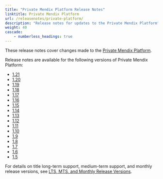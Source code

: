 ```yaml
---
title: "Private Mendix Platform Release Notes"
linktitle: Private Mendix Platform
url: /releasenotes/private-platform/
description: "Release notes for updates to the Private Mendix Platform"
weight: 40
cascade:
    - numberless_headings: true
---
```


These release notes cover changes made to the [Private Mendix Platform](/private-mendix-platform/).

Release notes are available for the following versions of Private Mendix Platform:

* [1.21](/releasenotes/private-platform/1-21/)
* [1.20](/releasenotes/private-platform/1-20/)
* [1.19](/releasenotes/private-platform/1-19/)
* [1.18](/releasenotes/private-platform/1-18/)
* [1.17](/releasenotes/private-platform/1-17/)
* [1.16](/releasenotes/private-platform/1-16/)
* [1.15](/releasenotes/private-platform/1-15/)
* [1.14](/releasenotes/private-platform/1-14/)
* [1.13](/releasenotes/private-platform/1-13/)
* [1.12](/releasenotes/private-platform/1-12/)
* [1.11](/releasenotes/private-platform/1-11/)
* [1.10](/releasenotes/private-platform/1-10/)
* [1.9](/releasenotes/private-platform/1-9/)
* [1.8](/releasenotes/private-platform/1-8/)
* [1.7](/releasenotes/private-platform/1-7/)
* [1.6](/releasenotes/private-platform/1-6/)
* [1.5](/releasenotes/private-platform/1-5/)

For details on title long-term support, medium-term support, and monthly release versions, see [LTS, MTS, and Monthly Release Versions](/releasenotes/studio-pro/lts-mts/).
